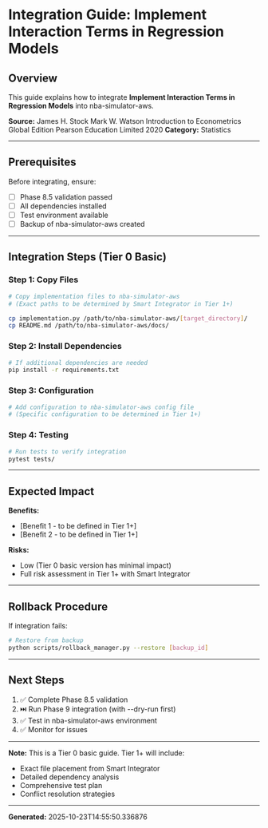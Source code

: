 # Integration Guide: Implement Interaction Terms in Regression Models

## Overview

This guide explains how to integrate **Implement Interaction Terms in Regression Models** into nba-simulator-aws.

**Source:** James H. Stock Mark W. Watson Introduction to Econometrics Global Edition Pearson Education Limited 2020
**Category:** Statistics

---

## Prerequisites

Before integrating, ensure:
- [ ] Phase 8.5 validation passed
- [ ] All dependencies installed
- [ ] Test environment available
- [ ] Backup of nba-simulator-aws created

---

## Integration Steps (Tier 0 Basic)

### Step 1: Copy Files

```bash
# Copy implementation files to nba-simulator-aws
# (Exact paths to be determined by Smart Integrator in Tier 1+)

cp implementation.py /path/to/nba-simulator-aws/[target_directory]/
cp README.md /path/to/nba-simulator-aws/docs/
```

### Step 2: Install Dependencies

```bash
# If additional dependencies are needed
pip install -r requirements.txt
```

### Step 3: Configuration

```python
# Add configuration to nba-simulator-aws config file
# (Specific configuration to be determined in Tier 1+)
```

### Step 4: Testing

```bash
# Run tests to verify integration
pytest tests/
```

---

## Expected Impact

**Benefits:**
- [Benefit 1 - to be defined in Tier 1+]
- [Benefit 2 - to be defined in Tier 1+]

**Risks:**
- Low (Tier 0 basic version has minimal impact)
- Full risk assessment in Tier 1+ with Smart Integrator

---

## Rollback Procedure

If integration fails:

```bash
# Restore from backup
python scripts/rollback_manager.py --restore [backup_id]
```

---

## Next Steps

1. ✅ Complete Phase 8.5 validation
2. ⏭️  Run Phase 9 integration (with --dry-run first)
3. ✅ Test in nba-simulator-aws environment
4. ✅ Monitor for issues

---

**Note:** This is a Tier 0 basic guide. Tier 1+ will include:
- Exact file placement from Smart Integrator
- Detailed dependency analysis
- Comprehensive test plan
- Conflict resolution strategies

---

**Generated:** 2025-10-23T14:55:50.336876
